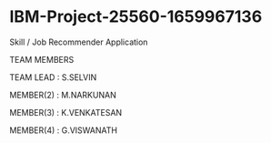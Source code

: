 # IBM-Project-25560-1659967136
Skill / Job Recommender Application


TEAM MEMBERS

TEAM LEAD  : S.SELVIN

MEMBER(2)  : M.NARKUNAN

MEMBER(3)  : K.VENKATESAN

MEMBER(4)  : G.VISWANATH
